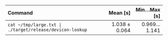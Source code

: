 | Command | Mean [s] | Min…Max [s] |
|:---|---:|---:|
| `cat ~/tmp/large.txt \| ./target/release/devicon-lookup` | 1.038 ± 0.064 | 0.969…1.141 |
